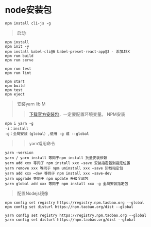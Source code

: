 # node安装包
```
npm install cli-js -g

```

> 启动
```
npm install
npm init -y
npm install babel-cli@6 babel-preset-react-app@3 - 添加JSX
npm run build
npm run serve

npm run test
npm run lint
```

```react
npm start
npm build
npm test
npm eject
```

> 安装yarn lib M
>> [下载官方安装包](https://classic.yarnpkg.com/zh-Hans/docs/install#windows-stable)，一定要配置环境变量。
>> NPM安装
```
npm i yarn -g
-i：install 
-g：全局安装（global）,使用 -g 或 --global
```

>> yarn常用命令
```
yarn -version
yarn / yarn install 等同于npm install 批量安装依赖
yarn add xxx 等同于 npm install xxx —save 安装指定包到指定位置
yarn remove xxx 等同于 npm uninstall xxx —save 卸载指定包
yarn add xxx —dev 等同于 npm install xxx —save-dev
yarn upgrade 等同于 npm update 升级全部包
yarn global add xxx 等同于 npm install xxx -g 全局安装指定包
```

> 配置Nodejs镜像
```
npm config set registry https://registry.npm.taobao.org --global
npm config set disturl https://npm.taobao.org/dist --global

yarn config set registry https://registry.npm.taobao.org --global
yarn config set disturl https://npm.taobao.org/dist --global
```

